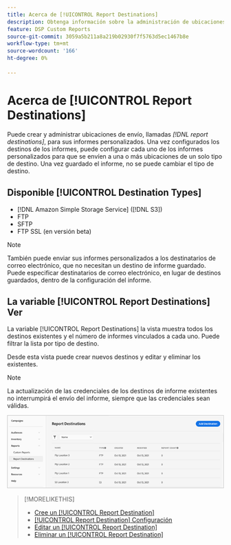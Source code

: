 ```yaml
---
title: Acerca de [!UICONTROL Report Destinations]
description: Obtenga información sobre la administración de ubicaciones de envío para los informes personalizados.
feature: DSP Custom Reports
source-git-commit: 3059a5b211a8a219b02930f7f5763d5ec1467b8e
workflow-type: tm+mt
source-wordcount: '166'
ht-degree: 0%

---
```


# Acerca de [!UICONTROL Report Destinations]

Puede crear y administrar ubicaciones de envío, llamadas *[!DNL report destinations]*, para sus informes personalizados. Una vez configurados los destinos de los informes, puede configurar cada uno de los informes personalizados para que se envíen a una o más ubicaciones de un solo tipo de destino. Una vez guardado el informe, no se puede cambiar el tipo de destino.

## Disponible [!UICONTROL Destination Types]

* [!DNL Amazon Simple Storage Service] ([!DNL S3])
* FTP
* SFTP
* FTP SSL (en versión beta)

>[!NOTE]
>
> También puede enviar sus informes personalizados a los destinatarios de correo electrónico, que no necesitan un destino de informe guardado. Puede especificar destinatarios de correo electrónico, en lugar de destinos guardados, dentro de la configuración del informe.

## La variable [!UICONTROL Report Destinations] Ver

La variable [!UICONTROL Report Destinations] la vista muestra todos los destinos existentes y el número de informes vinculados a cada uno. Puede filtrar la lista por tipo de destino.

Desde esta vista puede crear nuevos destinos y editar y eliminar los existentes.

>[!NOTE]
>
>La actualización de las credenciales de los destinos de informe existentes no interrumpirá el envío del informe, siempre que las credenciales sean válidas.

![Destinos del informe](/help/dsp/assets/report-destinations.png)

>[!MORELIKETHIS]
>
>* [Cree un [!UICONTROL Report Destination]](/help/dsp/reports/report-destinations/report-destination-create.md)
>* [[!UICONTROL Report Destination] Configuración](/help/dsp/reports/report-destinations/report-destination-settings.md)
>* [Editar un [!UICONTROL Report Destination]](/help/dsp/reports/report-destinations/report-destination-edit.md)
>* [Eliminar un [!UICONTROL Report Destination]](/help/dsp/reports/report-destinations/report-destination-delete.md)

